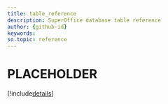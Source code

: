 ```yaml
---
title: table_reference       
description: SuperOffice database table reference
author: {github-id}
keywords:
so.topic: reference
---
```


# PLACEHOLDER

[!include[details](./includes/udprojectsmall.md)]
